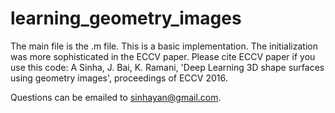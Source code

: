 # learning_geometry_images

The main file is the .m file. This is a basic implementation. The initialization was more sophisticated in the ECCV paper. Please cite ECCV paper if you use this code:
A Sinha, J. Bai, K. Ramani, 'Deep Learning 3D shape surfaces using geometry images', proceedings of ECCV 2016. 

Questions can be emailed to sinhayan@gmail.com. 
